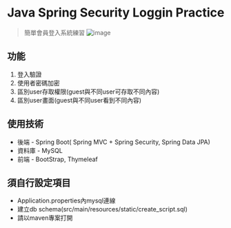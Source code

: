 # Java Spring Security Loggin Practice

> 簡單會員登入系統練習
![image](https://i.imgur.com/m7zd4Mk.png)

## 功能
1. 登入驗證
2. 使用者密碼加密
3. 區別user存取權限(guest與不同user可存取不同內容)
4. 區別user畫面(guest與不同user看到不同內容)

## 使用技術
- 後端 - Spring Boot( Spring MVC + Spring Security, Spring Data JPA)
- 資料庫 - MySQL
- 前端 - BootStrap, Thymeleaf

## 須自行設定項目
- Application.properties內mysql連線
- 建立db schema(src/main/resources/static/create_script.sql)
- 請以maven專案打開
